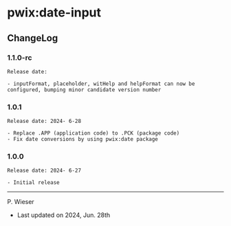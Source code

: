 # pwix:date-input

## ChangeLog

### 1.1.0-rc

    Release date: 

    - inputFormat, placeholder, witHelp and helpFormat can now be configured, bumping minor candidate version number

### 1.0.1

    Release date: 2024- 6-28

    - Replace .APP (application code) to .PCK (package code)
    - Fix date conversions by using pwix:date package

### 1.0.0

    Release date: 2024- 6-27

    - Initial release

---
P. Wieser
- Last updated on 2024, Jun. 28th
